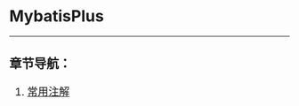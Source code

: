 # MybatisPlus
---
<div style="font-size:19px;">

### 章节导航：
1. [常用注解](mybatisplus/mybatisplus/1.md)

</div>
